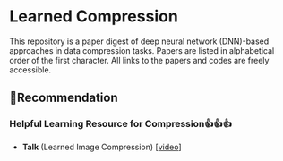 # Learned Compression

This repository is a paper digest of deep neural network (DNN)-based approaches in data compression tasks. Papers are listed in alphabetical order of the first character. All links to the papers and codes are freely accessible.



## :star2:Recommendation

### Helpful Learning Resource for Compression:thumbsup::thumbsup::thumbsup:

- **Talk** (Learned Image Compression) [[video](https://www.youtube.com/watch?v=x_q7cZviXkY)]

